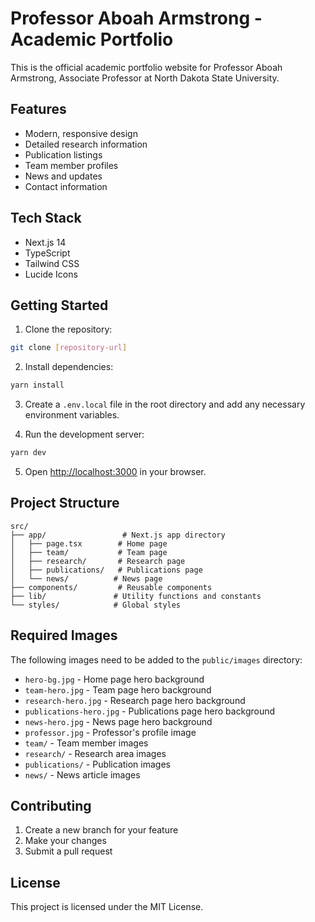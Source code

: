 # Professor Aboah Armstrong - Academic Portfolio

This is the official academic portfolio website for Professor Aboah Armstrong, Associate Professor at North Dakota State University.

## Features

- Modern, responsive design
- Detailed research information
- Publication listings
- Team member profiles
- News and updates
- Contact information

## Tech Stack

- Next.js 14
- TypeScript
- Tailwind CSS
- Lucide Icons

## Getting Started

1. Clone the repository:

```bash
git clone [repository-url]
```

2. Install dependencies:

```bash
yarn install
```

3. Create a `.env.local` file in the root directory and add any necessary environment variables.

4. Run the development server:

```bash
yarn dev
```

5. Open [http://localhost:3000](http://localhost:3000) in your browser.

## Project Structure

```
src/
├── app/                 # Next.js app directory
│   ├── page.tsx        # Home page
│   ├── team/           # Team page
│   ├── research/       # Research page
│   ├── publications/   # Publications page
│   └── news/          # News page
├── components/         # Reusable components
├── lib/               # Utility functions and constants
└── styles/            # Global styles
```

## Required Images

The following images need to be added to the `public/images` directory:

- `hero-bg.jpg` - Home page hero background
- `team-hero.jpg` - Team page hero background
- `research-hero.jpg` - Research page hero background
- `publications-hero.jpg` - Publications page hero background
- `news-hero.jpg` - News page hero background
- `professor.jpg` - Professor's profile image
- `team/` - Team member images
- `research/` - Research area images
- `publications/` - Publication images
- `news/` - News article images

## Contributing

1. Create a new branch for your feature
2. Make your changes
3. Submit a pull request

## License

This project is licensed under the MIT License.
